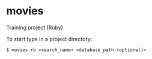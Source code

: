 # movies
Training project (Ruby)

To start type in a project directory:
```
$ movies.rb <search_name> <database_path (optional)>
